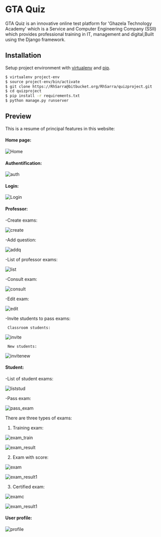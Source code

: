 # GTA Quiz

GTA Quiz is an innovative online test platform for 'Ghazela Technology Academy' which is a Service and Computer Engineering Company (SSII) which provides professional training in IT, management and digital,Built using the Django framework.

## Installation

Setup project environment with [virtualenv](https://virtualenv.pypa.io/en/latest/) and [pip](https://pip.pypa.io/en/stable/).

```bash
$ virtualenv project-env
$ source project-env/bin/activate
$ git clone https://RhSarra@bitbucket.org/RhSarra/quizproject.git
$ cd quizproject
$ pip install -r requirements.txt
$ python manage.py runserver
```

## Preview
This is a resume of principal features in this website:
#### Home page: 
![Home](./media/screenshots/home.png)

#### Authentification:

![auth](./media/screenshots/authentification.png)

#### Login:

![Login](./media/screenshots/login.png)

#### Professor:
-Create exams:

 ![create](./media/screenshots/create_exam.png)

-Add question:

 ![addq](./media/screenshots/add_question.png)

-List of professor exams:

 ![list](./media/screenshots/list_exams_prof.png)

-Consult exam:

 ![consult](./media/screenshots/questions.png)

-Edit exam:

 ![edit](./media/screenshots/edit_exam.png)

-Invite students to pass exams:
  
     Classroom students:

   ![invite](./media/screenshots/list_of_users_of_prof_class.png)

     New students:

 ![invitenew](./media/screenshots/invite_stud_to_exam.png)
#### Student:
-List of student exams:

 ![liststud](./media/screenshots/stud_exams.png)

-Pass exam:

 ![pass_exam](./media/screenshots/pass_exam1.png)

   There are three types of exams:
1) Training exam:

![exam_train](./media/screenshots/exam_training.png)

![exam_result](./media/screenshots/exam_result.png)

2) Exam with score:

![exam](./media/screenshots/exam_quest.png)

![exam_result1](./media/screenshots/exam_result.png)

3) Certified exam:

![examc](./media/screenshots/quest.png)

![exam_result1](./media/screenshots/certificate.png)

#### User profile:

![profile](./media/screenshots/user_profile.png)